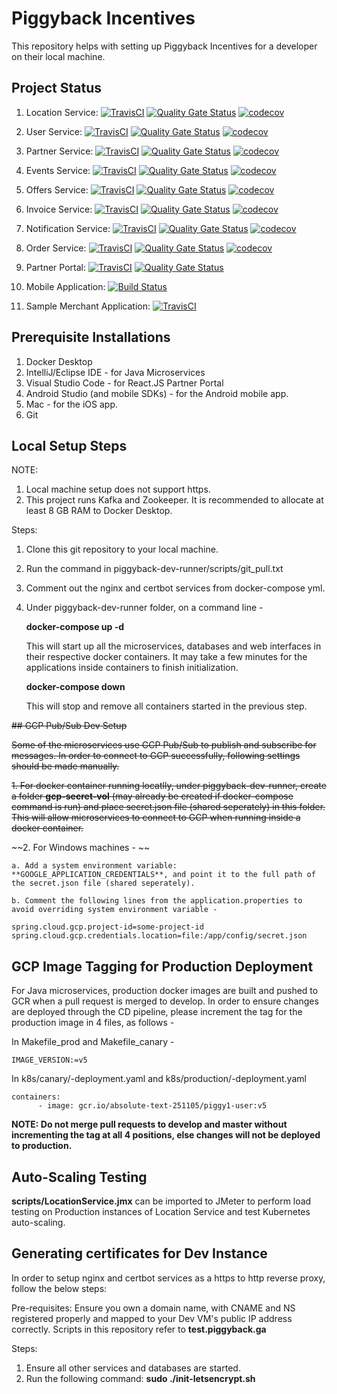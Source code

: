 # Piggyback Incentives

This repository helps with setting up Piggyback Incentives for a developer on their local machine.

## Project Status

1. Location Service: [![TravisCI](https://travis-ci.org/piggy1-mvn/piggyback-location.svg?branch=master)](https://travis-ci.org/piggy1-mvn/piggyback-location.svg?branch=master)
[![Quality Gate Status](https://sonarcloud.io/api/project_badges/measure?project=piggy1-mvn_piggyback-location&metric=alert_status)](https://sonarcloud.io/dashboard?id=piggy1-mvn_piggyback-location)
[![codecov](https://codecov.io/gh/piggy1-mvn/piggyback-location/branch/master/graph/badge.svg)](https://codecov.io/gh/piggy1-mvn/piggyback-location)

2. User Service: [![TravisCI](https://travis-ci.org/piggy1-mvn/piggyback-user.svg?branch=master)](https://travis-ci.org/piggy1-mvn/piggyback-user.svg?branch=master)
[![Quality Gate Status](https://sonarcloud.io/api/project_badges/measure?project=piggy1-mvn_piggyback-user&metric=alert_status)](https://sonarcloud.io/dashboard?id=piggy1-mvn_piggyback-user)
[![codecov](https://codecov.io/gh/piggy1-mvn/piggyback-user/branch/master/graph/badge.svg)](https://codecov.io/gh/piggy1-mvn/piggyback-user)

3. Partner Service: [![TravisCI](https://travis-ci.org/piggy1-mvn/piggyback-partner.svg?branch=master)](https://travis-ci.org/piggy1-mvn/piggyback-partner.svg?branch=master)
[![Quality Gate Status](https://sonarcloud.io/api/project_badges/measure?project=piggy1-mvn_piggyback-partner&metric=alert_status)](https://sonarcloud.io/dashboard?id=piggy1-mvn_piggyback-partner)
[![codecov](https://codecov.io/gh/piggy1-mvn/piggyback-partner/branch/master/graph/badge.svg)](https://codecov.io/gh/piggy1-mvn/piggyback-partner)

4. Events Service: [![TravisCI](https://travis-ci.org/piggy1-mvn/piggyback-events.svg?branch=master)](https://travis-ci.org/piggy1-mvn/piggyback-events.svg?branch=master)
[![Quality Gate Status](https://sonarcloud.io/api/project_badges/measure?project=piggy1-mvn_piggyback-events&metric=alert_status)](https://sonarcloud.io/dashboard?id=piggy1-mvn_piggyback-events)
[![codecov](https://codecov.io/gh/piggy1-mvn/piggyback-events/branch/master/graph/badge.svg)](https://codecov.io/gh/piggy1-mvn/piggyback-events)

5. Offers Service: [![TravisCI](https://travis-ci.org/piggy1-mvn/piggyback-offers.svg?branch=master)](https://travis-ci.org/piggy1-mvn/piggyback-offers.svg?branch=master)
[![Quality Gate Status](https://sonarcloud.io/api/project_badges/measure?project=piggy1-mvn_piggyback-offers&metric=alert_status)](https://sonarcloud.io/dashboard?id=piggy1-mvn_piggyback-offers)
[![codecov](https://codecov.io/gh/piggy1-mvn/piggyback-offers/branch/master/graph/badge.svg)](https://codecov.io/gh/piggy1-mvn/piggyback-offers)

6. Invoice Service: [![TravisCI](https://travis-ci.org/piggy1-mvn/piggyback-invoice.svg?branch=master)](https://travis-ci.org/piggy1-mvn/piggyback-invoice.svg?branch=master)
[![Quality Gate Status](https://sonarcloud.io/api/project_badges/measure?project=piggy1-mvn_piggyback-invoice&metric=alert_status)](https://sonarcloud.io/dashboard?id=piggy1-mvn_piggyback-invoice)
[![codecov](https://codecov.io/gh/piggy1-mvn/piggyback-invoice/branch/master/graph/badge.svg)](https://codecov.io/gh/piggy1-mvn/piggyback-invoice)

7. Notification Service: [![TravisCI](https://travis-ci.org/piggy1-mvn/piggyback-notification.svg?branch=master)](https://travis-ci.org/piggy1-mvn/piggyback-notification.svg?branch=master)
[![Quality Gate Status](https://sonarcloud.io/api/project_badges/measure?project=piggy1-mvn_piggyback-notification&metric=alert_status)](https://sonarcloud.io/dashboard?id=piggy1-mvn_piggyback-notification)
[![codecov](https://codecov.io/gh/piggy1-mvn/piggyback-notification/branch/master/graph/badge.svg)](https://codecov.io/gh/piggy1-mvn/piggyback-notification)

8. Order Service: [![TravisCI](https://travis-ci.org/piggy1-mvn/piggyback-order.svg?branch=master)](https://travis-ci.org/piggy1-mvn/piggyback-order.svg?branch=master)
[![Quality Gate Status](https://sonarcloud.io/api/project_badges/measure?project=piggy1-mvn_piggyback-notification&metric=alert_status)](https://sonarcloud.io/dashboard?id=piggy1-mvn_piggyback-notification)
[![codecov](https://codecov.io/gh/piggy1-mvn/piggyback-order/branch/master/graph/badge.svg)](https://codecov.io/gh/piggy1-mvn/piggyback-order)

9. Partner Portal: [![TravisCI](https://travis-ci.org/piggy1-mvn/piggyback-portal.svg?branch=master)](https://travis-ci.org/piggy1-mvn/piggyback-portal.svg?branch=master)
[![Quality Gate Status](https://sonarcloud.io/api/project_badges/measure?project=piggy1-mvn_piggyback-portal&metric=alert_status)](https://sonarcloud.io/dashboard?id=piggy1-mvn_piggyback-portal)

10. Mobile Application: [![Build Status](https://app.bitrise.io/app/985561cda48896a5/status.svg?token=EB_R2a7l_eeE78wmQZGEUQ&branch=master)](https://app.bitrise.io/app/985561cda48896a5/status.svg?token=EB_R2a7l_eeE78wmQZGEUQ&branch=master)

11. Sample Merchant Application:  [![TravisCI](https://travis-ci.org/piggy1-mvn/piggyback-sample.svg?branch=master)](https://travis-ci.org/piggy1-mvn/piggyback-sample.svg?branch=master)

## Prerequisite Installations

1. Docker Desktop
2. IntelliJ/Eclipse IDE - for Java Microservices
3. Visual Studio Code - for React.JS Partner Portal
4. Android Studio (and mobile SDKs) - for the Android mobile app.
5. Mac - for the iOS app.
6. Git

## Local Setup Steps

NOTE: 
1. Local machine setup does not support https.
2. This project runs Kafka and Zookeeper. It is recommended to allocate at least 8 GB RAM to Docker Desktop.

Steps:
1. Clone this git repository to your local machine.
2. Run the command in piggyback-dev-runner/scripts/git_pull.txt
3. Comment out the nginx and certbot services from docker-compose yml.
4. Under piggyback-dev-runner folder, on a command line -

	**docker-compose up -d**
	
	This will start up all the microservices, databases and web interfaces in their respective docker containers. It may take a few minutes for the applications inside containers to finish initialization.

	**docker-compose down**
	
	This will stop and remove all containers started in the previous step.
		
~~## GCP Pub/Sub Dev Setup~~

~~Some of the microservices use GCP Pub/Sub to publish and subscribe for messages. In order to connect to GCP successfully, following settings should be made manually.~~

~~1. For docker container running locatlly, under piggyback-dev-runner, create a folder **gcp-secret-vol** (may already be created if docker-compose command is run) and place secret.json file (shared seperately) in this folder. This will allow microservices to connect to GCP when running inside a docker container.~~

~~2. For Windows machines - ~~
	
	a. Add a system environment variable: **GOOGLE_APPLICATION_CREDENTIALS**, and point it to the full path of the secret.json file (shared seperately).
	
	b. Comment the following lines from the application.properties to avoid overriding system environment variable -
	
~~~
spring.cloud.gcp.project-id=some-project-id
spring.cloud.gcp.credentials.location=file:/app/config/secret.json
~~~

## GCP Image Tagging for Production Deployment

For Java microservices, production docker images are built and pushed to GCR when a pull request is merged to develop. In order to ensure changes are deployed through the CD pipeline, please increment the tag for the production image in 4 files, as follows -

In Makefile_prod and Makefile_canary -

~~~
IMAGE_VERSION:=v5
~~~

In k8s/canary/<app>-deployment.yaml and k8s/production/<app>-deployment.yaml
	
~~~
containers:
      - image: gcr.io/absolute-text-251105/piggy1-user:v5
~~~

**NOTE: Do not merge pull requests to develop and master without incrementing the tag at all 4 positions, else changes will not be deployed to production.**

## Auto-Scaling Testing

**scripts/LocationService.jmx** can be imported to JMeter to perform load testing on Production instances of Location Service and test Kubernetes auto-scaling.

## Generating certificates for Dev Instance

In order to setup nginx and certbot services as a https to http reverse proxy, follow the below steps:

Pre-requisites: Ensure you own a domain name, with CNAME and NS registered properly and mapped to your Dev VM's public IP address correctly. Scripts in this repository refer to **test.piggyback.ga**

Steps:
1. Ensure all other services and databases are started.
2. Run the following command: **sudo ./init-letsencrypt.sh**
